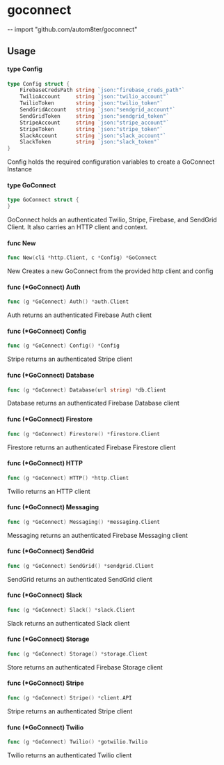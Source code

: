 # goconnect
--
    import "github.com/autom8ter/goconnect"


## Usage

#### type Config

```go
type Config struct {
	FirebaseCredsPath string `json:"firebase_creds_path"`
	TwilioAccount     string `json:"twilio_account"`
	TwilioToken       string `json:"twilio_token"`
	SendGridAccount   string `json:"sendgrid_account"`
	SendGridToken     string `json:"sendgrid_token"`
	StripeAccount     string `json:"stripe_account"`
	StripeToken       string `json:"stripe_token"`
	SlackAccount      string `json:"slack_account"`
	SlackToken        string `json:"slack_token"`
}
```

Config holds the required configuration variables to create a GoConnect Instance

#### type GoConnect

```go
type GoConnect struct {
}
```

GoConnect holds an authenticated Twilio, Stripe, Firebase, and SendGrid Client.
It also carries an HTTP client and context.

#### func  New

```go
func New(cli *http.Client, c *Config) *GoConnect
```
New Creates a new GoConnect from the provided http client and config

#### func (*GoConnect) Auth

```go
func (g *GoConnect) Auth() *auth.Client
```
Auth returns an authenticated Firebase Auth client

#### func (*GoConnect) Config

```go
func (g *GoConnect) Config() *Config
```
Stripe returns an authenticated Stripe client

#### func (*GoConnect) Database

```go
func (g *GoConnect) Database(url string) *db.Client
```
Database returns an authenticated Firebase Database client

#### func (*GoConnect) Firestore

```go
func (g *GoConnect) Firestore() *firestore.Client
```
Firestore returns an authenticated Firebase Firestore client

#### func (*GoConnect) HTTP

```go
func (g *GoConnect) HTTP() *http.Client
```
Twilio returns an HTTP client

#### func (*GoConnect) Messaging

```go
func (g *GoConnect) Messaging() *messaging.Client
```
Messaging returns an authenticated Firebase Messaging client

#### func (*GoConnect) SendGrid

```go
func (g *GoConnect) SendGrid() *sendgrid.Client
```
SendGrid returns an authenticated SendGrid client

#### func (*GoConnect) Slack

```go
func (g *GoConnect) Slack() *slack.Client
```
Slack returns an authenticated Slack client

#### func (*GoConnect) Storage

```go
func (g *GoConnect) Storage() *storage.Client
```
Store returns an authenticated Firebase Storage client

#### func (*GoConnect) Stripe

```go
func (g *GoConnect) Stripe() *client.API
```
Stripe returns an authenticated Stripe client

#### func (*GoConnect) Twilio

```go
func (g *GoConnect) Twilio() *gotwilio.Twilio
```
Twilio returns an authenticated Twilio client

